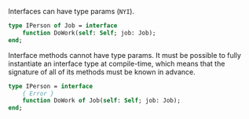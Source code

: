 Interfaces can have type params (`NYI`).

```pascal
type IPerson of Job = interface
    function DoWork(self: Self; job: Job);
end;
```

Interface methods cannot have type params.
It must be possible to fully instantiate an
interface type at compile-time, which means
that the signature of all of its methods must
be known in advance.

```pascal
type IPerson = interface
    { Error }
    function DoWork of Job(self: Self; job: Job);
end;
```